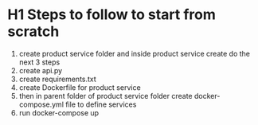 # H1 Steps to follow to start from scratch
1. create product service folder and inside product service create do the next 3 steps
  1. create api.py
  2. create requirements.txt
  3. create Dockerfile for product service
2. then in parent folder of product service folder create docker-compose.yml file to define services
3. run docker-compose up

